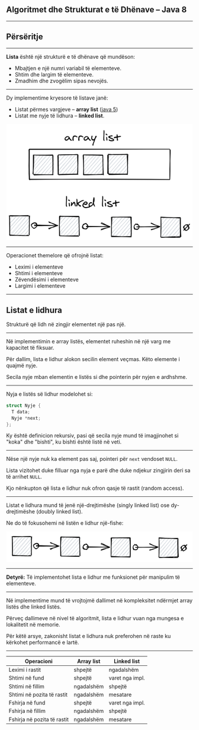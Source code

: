 ## Algoritmet dhe Strukturat e të Dhënave – Java 8

---

## Përsëritje

---

**Lista** është një strukturë e të dhënave që mundëson:

- Mbajtjen e një numri variabil të elementeve.
- Shtim dhe largim të elementeve.
- Zmadhim dhe zvogëlim sipas nevojës.

---

Dy implementime kryesore të listave janë:

- Listat përmes vargjeve – **array list** ([java 5](/lendet/algoritmet-dhe-strukturat-e-te-dhenave/java5))
- Listat me nyje të lidhura – **linked list**.

![](/lendet/algoritmet-dhe-strukturat-e-te-dhenave/java5/lists.png)

---

Operacionet themelore që ofrojnë listat:

- Leximi i elementeve
- Shtimi i elementeve
- Zëvendësimi i elementeve
- Largimi i elementeve

---

## Listat e lidhura

Strukturë që lidh në zingjir elementet një pas një.

---

Në implementimin e array listës, elementet ruheshin në një varg me kapacitet të fiksuar.

Për dallim, lista e lidhur alokon secilin element veçmas. Këto elemente i quajmë nyje.

Secila nyje mban elementin e listës si dhe pointerin për nyjen e ardhshme.

---

Nyja e listës së lidhur modelohet si:

```cpp
struct Nyje {
  T data;
  Nyje *next;
};
```

Ky është definicion rekursiv, pasi që secila nyje mund të imagjinohet si "koka" dhe "bishti", ku bishti është listë në veti.

---

Nëse një nyje nuk ka element pas saj, pointeri për `next` vendoset `NULL`.

Lista vizitohet duke filluar nga nyja e parë dhe duke ndjekur zingjirin deri sa të arrihet `NULL`.

Kjo nënkupton që lista e lidhur nuk ofron qasje të rastit (random access).

---

Listat e lidhura mund të jenë një-drejtimëshe (singly linked list) ose dy-drejtimëshe (doubly linked list).

Ne do të fokusohemi në listën e lidhur një-fishe:

![](/lendet/algoritmet-dhe-strukturat-e-te-dhenave/java8/linked-list.png)

---

**Detyrë:** Të implementohet lista e lidhur me funksionet për manipulim të elementeve.

---

Në implementime mund të vrojtojmë dallimet në kompleksitet ndërmjet array listës dhe linked listës.

Përveç dallimeve në nivel të algoritmit, lista e lidhur vuan nga mungesa e lokalitetit në memorie.

Për këtë arsye, zakonisht listat e lidhura nuk preferohen në raste ku kërkohet performancë e lartë.

---

<!-- .slide: style="font-size:0.8em;" -->

| Operacioni                  | Array list | Linked list     |
| --------------------------- | ---------- | --------------- |
| Leximi i rastit             | shpejtë    | ngadalshëm      |
| Shtimi në fund              | shpejtë    | varet nga impl. |
| Shtimi në fillim            | ngadalshëm | shpejtë         |
| Shtimi në pozita të rastit  | ngadalshëm | mesatare        |
| Fshirja në fund             | shpejtë    | varet nga impl. |
| Fshirja në fillim           | ngadalshëm | shpejtë         |
| Fshirja në pozita të rastit | ngadalshëm | mesatare        |
